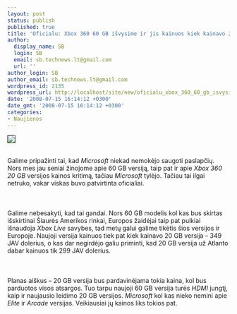 ```yaml
---
layout: post
status: publish
published: true
title: 'Oficialu: Xbox 360 60 GB išvysime ir jis kainuos kiek kainavo 20 GB'
author:
  display_name: SB
  login: SB
  email: sb.technews.lt@gmail.com
  url: ''
author_login: SB
author_email: sb.technews.lt@gmail.com
wordpress_id: 2135
wordpress_url: http://localhost/site/new/oficialu_xbox_360_60_gb_isvysime_ir_jis_kainuos_kiek_kainavo_20_gb/
date: '2008-07-15 16:14:12 +0300'
date_gmt: '2008-07-15 16:14:12 +0300'
categories:
- Naujienos
---
```

<div class="imgright"><img src="http://img296.imageshack.us/img296/4275/xbox360gt1.png" border="1"></div>
<p><br>Galime pripažinti tai, kad <i>Microsoft</i> niekad nemokėjo saugoti paslapčių. Nors mes jau seniai žinojome apie 60 GB versiją, taip pat ir apie <i>Xbox 360 20 GB</i> versijos kainos kritimą, tačiau <i>Microsoft</i> tylėjo. Tačiau tai ilgai netruko, vakar viskas buvo patvirtinta oficialiai.<br />
<br><br />
<br>Galime nebesakyti, kad tai gandai. Nors 60 GB modelis kol kas bus skirtas išskirtinai Šiaurės Amerikos rinkai, Europos žaidėjai taip pat puikiai išnaudoja <i>Xbox Live</i> savybes, tad metų galui galime tikėtis šios versijos ir Europoje. Naujoji versija kainuos tiek pat kiek kainavo 20 GB versija – 349 JAV dolerius, o kas dar negirdėjo galiu priminti, kad 20 GB versija už Atlanto dabar kainuos tik 299 JAV dolerius.<br />
<br><br />
<br>Planas aiškus – 20 GB versija bus pardavinėjama tokia kaina, kol bus parduotos visos atsargos. Tuo tarpu naujoji 60 GB versija turės <i>HDMI</i> jungtį, kaip ir naujausio leidimo 20 GB versijos. <i>Microsoft</i> kol kas nieko nemini apie <i>Elite</i> ir <i>Arcade</i> versijas. Veikiausiai jų kainos liks tokios pat.<br />
<br><br />
<br><br />
<br></p>
